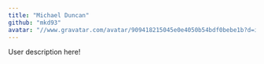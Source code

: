 ```yaml
---
title: "Michael Duncan"
github: "mkd93"
avatar: "//www.gravatar.com/avatar/909418215045e0e4050b54bdf0bebe1b?d=identicon"
---
```


User description here!
